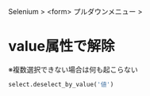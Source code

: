 Selenium > \<form> プルダウンメニュー >
# value属性で解除
※複数選択できない場合は何も起こらない  
```python
select.deselect_by_value('値')
```
